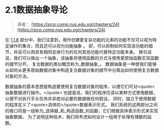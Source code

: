 # 2.1数据抽象导论

> 译者： [https://sicp.comp.nus.edu.sg/chapters/24](https://sicp.comp.nus.edu.sg/chapters/24)



在 [1.1.8](10) 部分中，我们注意到，用作创建更复杂功能的元素的功能不仅可以视为特定操作的集合，而且还可以视为功能抽象 。 即，可以抑制如何实现该功能的细节，并且可以用具有相同总体行为的任何其他功能代替特定功能本身。 换句话说，我们可以做出一个抽象，该抽象将使用函数的方式与使用更原始函数实现函数的细节分开。 复合数据的类似概念称为_数据抽象_。 数据抽象是一种使我们能够从如何从更多原始数据对象中构造复合数据对象的细节中分离出如何使用复合数据对象的方法。

数据抽象的基本思想是构造要使用复合数据对象的程序，以便它们可对&lt;quote&gt;抽象数据进行操作。&lt;/quote&gt; 也就是说，我们的程序应该以某种方式使用数据，以便不对执行手头任务并非绝对必要的数据做任何假设。 同时，独立于使用数据的程序定义了&lt;quote&gt;具体的&lt;/quote&gt;数据表示形式。 我们系统的这两部分之间的接口将是一组称为_选择器_和_构造函数_的函数，它们根据具体表示形式来实现抽象数据。 为了说明这种技术，我们将考虑如何设计一组用于处理有理数的函数。


